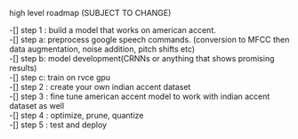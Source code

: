high level roadmap (SUBJECT TO CHANGE)

-[] step 1 : build a model that works on american accent. <br>
  -[] step a: preprocess google speech commands. (conversion to MFCC then data augmentation, noise addition, pitch shifts etc) <br>
  -[] step b: model development(CRNNs or anything that shows promising results) <br>
  -[] step c: train on rvce gpu <br>
-[] step 2 : create your own indian accent dataset <br>
-[] step 3 : fine tune american accent model to work with indian accent dataset as well <br>
-[] step 4 : optimize, prune, quantize <br>
-[] step 5 : test and deploy <br>
